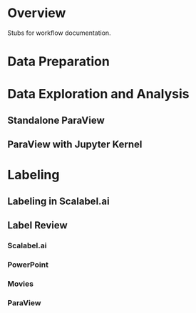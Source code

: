 # Overview

Stubs for workflow documentation.

# Data Preparation

# Data Exploration and Analysis

## Standalone ParaView

## ParaView with Jupyter Kernel

# Labeling

## Labeling in Scalabel.ai

## Label Review

### Scalabel.ai

### PowerPoint

### Movies

### ParaView

